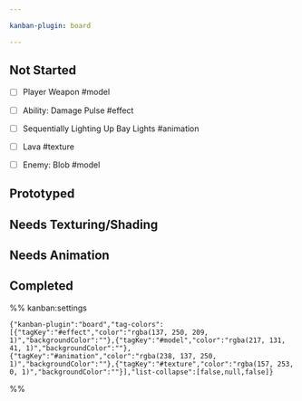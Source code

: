 ```yaml
---

kanban-plugin: board

---
```


## Not Started

- [ ] Player Weapon #model
- [ ] Ability: Damage Pulse #effect
- [ ] Sequentially Lighting Up Bay Lights #animation
- [ ] Lava #texture
- [ ] Enemy: Blob #model


## Prototyped



## Needs Texturing/Shading



## Needs Animation



## Completed





%% kanban:settings
```
{"kanban-plugin":"board","tag-colors":[{"tagKey":"#effect","color":"rgba(137, 250, 209, 1)","backgroundColor":""},{"tagKey":"#model","color":"rgba(217, 131, 41, 1)","backgroundColor":""},{"tagKey":"#animation","color":"rgba(238, 137, 250, 1)","backgroundColor":""},{"tagKey":"#texture","color":"rgba(157, 253, 0, 1)","backgroundColor":""}],"list-collapse":[false,null,false]}
```
%%